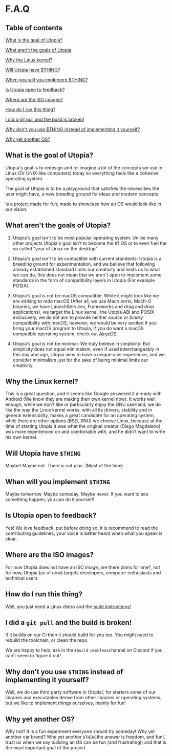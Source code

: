 # F.A.Q

## Table of contents

[What is the goal of Utopia?](what-is-the-goal-of-utopia)

[What aren't the goals of Utopia](what-arent-the-goals-of-utopia)

[Why the Linux kernel?](#why-the-linux-kernel)

[Will Utopia have $THING?](#will-utopia-have-thing)

[When you will you implement $THING?](#when-will-you-implement-thing)

[Is Utopia open to feedback?](#is-utopia-open-to-feedback)

[Where are the ISO images?](#where-are-the-iso-images)

[How do I run this thing?](#how-do-i-run-this-thing)

[I did a git pull and the build is broken!](#i-did-a-git-pull-and-the-build-is-broken)

[Why don't you use $THING instead of implementing it yourself?](#why-dont-you-use-thing-instead-of-implementing-it-yourself)

[Why yet another OS?](#why-yet-another-os)

## What is the goal of Utopia?

Utopia's goal is to redesign and re-imagine a lot of the concepts we use in Linux (Or UNIX-like computers) today so everything feels like a cohesive operating system.

The goal of Utopia is to be a playground that satisfies the necessities the user might have, a new breeding ground for ideas and modern concepts.

Is a project made for fun, made to showcase how an OS would look like in our vision.

## What aren't the goals of Utopia?

1. Utopia's goal isn't to be most popular operating system: Unlike many other projects Utopia's goal isn't to become the #1 OS or to even fuel the so called "year of Linux on the desktop"

2. Utopia's goal isn't to be compatible with current standards: Utopia is a breeding ground for experimentation, and we believe that following already established standard limits our creativity and limits us to what we can do, this does not mean that we aren't open to implement some standards in the form of compatibility layers in Utopia (For example POSIX).

3. Utopia's goal is not be macOS compatible: While it might look like we are striking to redo macOS (After all, we use Mach ports, Mach-O binaries, we have LaunchServices, Frameworks and drag and drop applications), we target the Linux kernel, the Utopia ABI and POSIX exclusively, we do not aim to provide neither _source_ or _binary_ compatibility with macOS, however, we would be very excited if you 
bring your macOS program to Utopia, if you do want a macOS compatible operating system, check out [AiryxOS](https://airyxos.org).

4. Utopia's goal is not be minimal: We truly believe in simplicity! But simplicity does not equal minimalism, even if used interchangeably in this day and age, Utopia aims to have a unique user experience, and we consider minimalism just for the sake of being minimal limits our creativity.

## Why the Linux kernel?

This is a great question, and it seems like Google answered it already with Android (We know they are making their own kernel now): It works well enough, while we don't like or particularly enjoy the GNU userland, we do like the way the Linux kernel works, with all its drivers, stability and in general extensibility, makes a great candidate for an operating system, while there are other options (BSD, XNU) we choose Linux, because at the time of starting Utopia it was what the original creator (Diego Magdaleno) was more experienced on and comfortable with, and he didn't want to write his own kernel.

## Will Utopia have `$THING`

Maybe! Maybe not. There is not plan. (Most of the time)

## When will you implement `$THING`

Maybe tomorrow. Maybe someday. Maybe never. If you want to see something happen, you can do it yourself!

## Is Utopia open to feedback?

Yes! We love feedback, put before doing so, it is recommend to read the contributing guidelines, your voice is better heard when what you speak is clear.

## Where are the ISO images?

For now Utopia does not have an ISO image, are there plans for one?, not for now, Utopia (as of now) targets developers, computer enthusiasts and technical users.

## How do I run this thing?

Well, you just need a Linux distro and the [build instructions!](https://github.com/UtopiaOS/Utopia/blob/master/Documentation/Building.md)

## I did a `git pull` and the build is broken!

If it builds on our CI then it should build for you too. You might need to rebuild the toolchain, or clean the repo.

We are happy to help, ask in the `#build-problems`channel on Discord if you can't seem to figure it out!

## Why don't you use `$THING` instead of implementing it yourself?

Well, we do use third party software in Utopia!, for starters some of our libraries and executables derive from other libraries or operating systems, but we like to implement things ourselves, mainly for fun!

## Why yet another OS?

Why not? It is a fun experiment everyone should try someday! Why yet another car brand? Why yet another `$THING`the answer is freedom, and fun!, trust us when we say building an OS can be fun (and frustrating!) and that is the most important goal of the project.